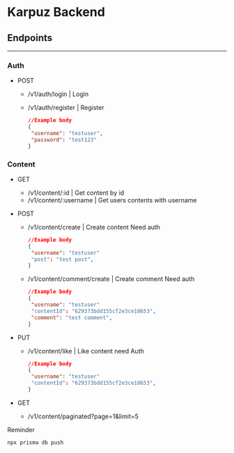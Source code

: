 # Karpuz Backend

## Endpoints

---

### Auth

- POST

  - /v1/auth/login | Login
  - /v1/auth/register | Register

    ```json
    //Example body
    {
     "username": "testuser",
     "password": "test123"
    }
    ```

### Content

- GET

  - /v1/content/:id | Get content by id
  - /v1/content/:username | Get users contents with username

- POST

  - /v1/content/create | Create content Need auth

    ```json
    //Example body
    {
     "username": "testuser"
     "post": "test post",
    }
    ```

  - /v1/content/comment/create | Create comment Need auth

    ```json
    //Example body
    {
     "username": "testuser"
     "contentId": "629373bdd155cf2e3ce18653",
     "comment": "test comment",
    }
    ```

- PUT

  - /v1/content/like | Like content need Auth

    ```json
    //Example body
    {
     "username": "testuser"
     "contentId": "629373bdd155cf2e3ce18653",
    }
    ```

- GET
  - /v1/content/paginated?page=1&limit=5

Reminder

```bash
npx prisma db push
```
